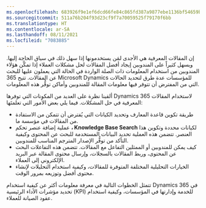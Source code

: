 ```yaml
---
ms.openlocfilehash: 683926f9e1ef6dcd66fe84c865fd387a9877ebe1136bf54659badb189209680d
ms.sourcegitcommit: 511a76b204f93d23cf9f7a70059525f79170f6bb
ms.translationtype: HT
ms.contentlocale: ar-SA
ms.lasthandoff: 08/11/2021
ms.locfileid: "7083885"
---
```

إن المقالات المعرفية هي الأجدى لمَن يستخدمونها إذا سهل ذلك في سياق الحاجة إليها. ويسهل كثيراً على المندوبين إيجاد أفضل المقالات لحل مشكلات العملاء إذا تمكَّن هؤلاء المندوبين من استخدام المعلومات ذات الصلة الواردة في الحالة التي يعملون عليها للبحث عن المقالات. تتيح 365 Microsoft Dynamics للمؤسسات عدة طرق لتحديد الحالات التي من المفترض أن تتوفر فيها معلومات المقالة للمندوبين وأماكن توفُّر هذه المعلومات.

ألقينا نظرة على العديد من المكونات التي توفرها Dynamics 365 لاستخدام المقالات المعرفية في حل المشكلات. فيما يلي بعض الأمور التي تعلمتَها:

- طريقة تكوين قاعدة المعارف وتحديد الكيانات التي يُفترض أن تتمكن من الاستفادة من المقالات في مؤسسة ما.
- عملية إضافة عنصر تحكم **، Knowledge Base Search** لكيانات محددة وتكوين هذا العنصر. تتضمن هذه العملية تحديد البيانات المستخدمة للبحث عن المحتوى وكيفية التأكد من توفُّر الإصدار المترجم المناسب للمندوبين.
- كيف يمكن للمندوبين أو الممثلين التفاعل مع المقالات. تتضمن هذه التفاعلات البحث عن المحتوى، وربط المقالات بالسجلات، وإرسال محتوى المقالة عبر البريد الإلكتروني إلى العملاء.
- الخيارات التحليلية المختلفة المتوفرة للمقالات، وكيفية استخدام التحليلات لإنشاء محتوى أفضل وتوزيعه بمرور الوقت.

تتمثل الخطوات التالية في معرفة معلومات أكثر عن كيفية استخدام Dynamics 365 في تحديد مؤشرات الأداء الرئيسية (KPI) للخدمة وإدارتها في المؤسسات، وكيفية استخدام عقود الصيانة للعملاء.
